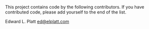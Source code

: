 This project contains code by the following contributors. If you have contributed code, please add yourself to the end of the list.

Edward L. Platt <ed@elplatt.com>
